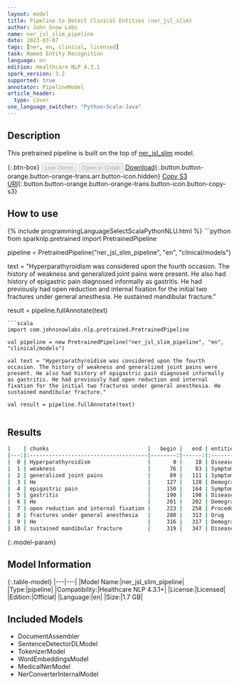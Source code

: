 ```yaml
---
layout: model
title: Pipeline to Detect Clinical Entities (ner_jsl_slim)
author: John Snow Labs
name: ner_jsl_slim_pipeline
date: 2023-03-07
tags: [ner, en, clinical, licensed]
task: Named Entity Recognition
language: en
edition: Healthcare NLP 4.3.1
spark_version: 3.2
supported: true
annotator: PipelineModel
article_header:
  type: cover
use_language_switcher: "Python-Scala-Java"
---
```


## Description

This pretrained pipeline is built on the top of [ner_jsl_slim](https://nlp.johnsnowlabs.com/2021/08/13/ner_jsl_slim_en.html) model.

{:.btn-box}
<button class="button button-orange" disabled>Live Demo</button>
<button class="button button-orange" disabled>Open in Colab</button>
[Download](https://s3.amazonaws.com/auxdata.johnsnowlabs.com/clinical/models/ner_jsl_slim_pipeline_en_4.3.1_3.2_1678195679312.zip){:.button.button-orange.button-orange-trans.arr.button-icon.hidden}
[Copy S3 URI](s3://auxdata.johnsnowlabs.com/clinical/models/ner_jsl_slim_pipeline_en_4.3.1_3.2_1678195679312.zip){:.button.button-orange.button-orange-trans.button-icon.button-copy-s3}

## How to use



<div class="tabs-box" markdown="1">
{% include programmingLanguageSelectScalaPythonNLU.html %}
```python
from sparknlp.pretrained import PretrainedPipeline

pipeline = PretrainedPipeline("ner_jsl_slim_pipeline", "en", "clinical/models")

text = "Hyperparathyroidism was considered upon the fourth occasion. The history of weakness and generalized joint pains were present. He also had history of epigastric pain diagnosed informally as gastritis. He had previously had open reduction and internal fixation for the initial two fractures under general anesthesia. He sustained mandibular fracture."

result = pipeline.fullAnnotate(text)

```
```scala
import com.johnsnowlabs.nlp.pretrained.PretrainedPipeline

val pipeline = new PretrainedPipeline("ner_jsl_slim_pipeline", "en", "clinical/models")

val text = "Hyperparathyroidism was considered upon the fourth occasion. The history of weakness and generalized joint pains were present. He also had history of epigastric pain diagnosed informally as gastritis. He had previously had open reduction and internal fixation for the initial two fractures under general anesthesia. He sustained mandibular fracture."

val result = pipeline.fullAnnotate(text)


```
</div>

## Results

```bash
|    | chunks                               |   begin |   end | entities                  |   confidence |
|---:|:-------------------------------------|--------:|------:|:--------------------------|-------------:|
|  0 | Hyperparathyroidism                  |       0 |    18 | Disease_Syndrome_Disorder |     0.9977   |
|  1 | weakness                             |      76 |    83 | Symptom                   |     0.9744   |
|  2 | generalized joint pains              |      89 |   111 | Symptom                   |     0.584067 |
|  3 | He                                   |     127 |   128 | Demographics              |     0.9996   |
|  4 | epigastric pain                      |     150 |   164 | Symptom                   |     0.66655  |
|  5 | gastritis                            |     190 |   198 | Disease_Syndrome_Disorder |     0.9874   |
|  6 | He                                   |     201 |   202 | Demographics              |     0.9995   |
|  7 | open reduction and internal fixation |     223 |   258 | Procedure                 |     0.61648  |
|  8 | fractures under general anesthesia   |     280 |   313 | Drug                      |     0.79585  |
|  9 | He                                   |     316 |   317 | Demographics              |     0.9992   |
| 10 | sustained mandibular fracture        |     319 |   347 | Disease_Syndrome_Disorder |     0.662467 |
```

{:.model-param}
## Model Information

{:.table-model}
|---|---|
|Model Name:|ner_jsl_slim_pipeline|
|Type:|pipeline|
|Compatibility:|Healthcare NLP 4.3.1+|
|License:|Licensed|
|Edition:|Official|
|Language:|en|
|Size:|1.7 GB|

## Included Models

- DocumentAssembler
- SentenceDetectorDLModel
- TokenizerModel
- WordEmbeddingsModel
- MedicalNerModel
- NerConverterInternalModel